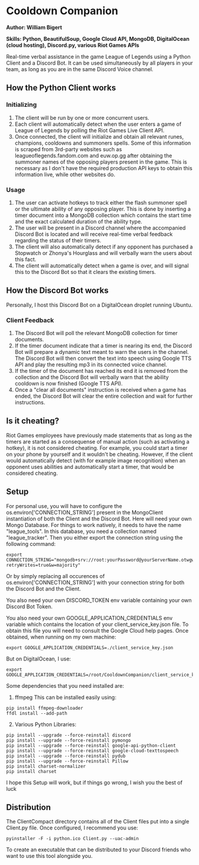 # Cooldown Companion
**Author: William Bigert**

**Skills: Python, BeautifulSoup, Google Cloud API, MongoDB, DigitalOcean (cloud hosting), Discord.py, various Riot Games APIs**

Real-time verbal assistance in the game League of Legends using a Python Client and a Discord Bot. It can be used simultaneously by all players in your team, as long as you are in the same Discord Voice channel.

## How the Python Client works
### Initializing
1. The client will be run by one or more concurrent users.
2. Each client will automatically detect when the user enters a game of League of Legends by polling the Riot Games Live Client API.
3. Once connected, the client will initialize and obtain all relevant runes, champions, cooldowns and summoners spells. Some of this information is scraped from 3rd-party websites such as leagueoflegends.fandom.com and euw.op.gg after obtaining the summoner names of the opposing players present in the game. This is necessary as I don't have the required production API keys to obtain this information live, while other websites do.
### Usage
1. The user can activate hotkeys to track either the flash summoner spell or the ultimate ability of any opposing player. This is done by inserting a timer document into a MongoDB collection which contains the start time and the exact calculated duration of the ability type.
2. The user will be present in a Discord channel where the accompanied Discord Bot is located and will receive real-time verbal feedback regarding the status of their timers.
3. The client will also automatically detect if any opponent has purchased a Stopwatch or Zhonya's Hourglass and will verbally warn the users about this fact.
4. The client will automatically detect when a game is over, and will signal this to the Discord Bot so that it clears the existing timers.

## How the Discord Bot works
Personally, I host this Discord Bot on a DigitalOcean droplet running Ubuntu.
### Client Feedback
1. The Discord Bot will poll the relevant MongoDB collection for timer documents.
2. If the timer document indicate that a timer is nearing its end, the Discord Bot will prepare a dynamic text meant to warn the users in the channel. The Discord Bot will then convert the text into speech using Google TTS API and play the resulting mp3 in its connected voice channel.
3. If the timer of the document has reached its end it is removed from the collection and the Discord Bot will verbally warn that the ability cooldown is now finished (Google TTS API).
4. Once a "clear all documents" instruction is received when a game has ended, the Discord Bot will clear the entire collection and wait for further instructions.

## Is it cheating?
Riot Games employees have previously made statements that as long as the timers are started as a consequense of manual action (such as activating a hotkey), it is not considered cheating. For example, you could start a timer on your phone by yourself and it wouldn't be cheating. However, if the client would automatically detect (with for example image recognition) when an opponent uses abilities and automatically start a timer, that would be considered cheating.

## Setup
For personal use, you will have to configure the os.environ['CONNECTION_STRING'] present in the MongoClient instantiation of both the Client and the Discord Bot. Here will need your own Mongo Database. For things to work natively, it needs to have the name "league_tools". In this database, you need a collection named "league_tracker". Then you either export the connection string using the following command: 
```
export CONNECTION_STRING="mongodb+srv://root:yourPassword@yourServerName.otwgw.mongodb.net/yourDatabaseName?retryWrites=true&w=majority"
```
Or by simply replacing all occurences of os.environ['CONNECTION_STRING'] with your connection string for both the Discord Bot and the Client.

You also need your own DISCORD_TOKEN env variable containing your own Discord Bot Token.

You also need your own GOOGLE_APPLICATION_CREDENTIALS env variable which contains the location of your client_service_key.json file. To obtain this file you will need to consult the Google Cloud help pages. Once obtained, when running on my own machine:
```
export GOOGLE_APPLICATION_CREDENTIALS=./client_service_key.json
```
But on DigitalOcean, I use:
```
export GOOGLE_APPLICATION_CREDENTIALS=/root/CooldownCompanion/client_service_key.json
```

Some dependencies that you need installed are:
1. ffmpeg
This can be installed easily using:
```
pip install ffmpeg-downloader
ffdl install --add-path
```
2. Various Python Libraries:
```
pip install --upgrade --force-reinstall discord
pip install --upgrade --force-reinstall pymongo
pip install --upgrade --force-reinstall google-api-python-client
pip install --upgrade --force-reinstall google-cloud-texttospeech
pip install --upgrade --force-reinstall pydub
pip install --upgrade --force-reinstall Pillow
pip install charset-normalizer
pip install charset
```
I hope this Setup will work, but if things go wrong, I wish you the best of luck

## Distribution
The ClientCompact directory contains all of the Client files put into a single Client.py file. Once configured, I recommend you use:
```
pyinstaller -F -i python.ico Client.py --uac-admin
```
To create an executable that can be distributed to your Discord friends who want to use this tool alongside you.
